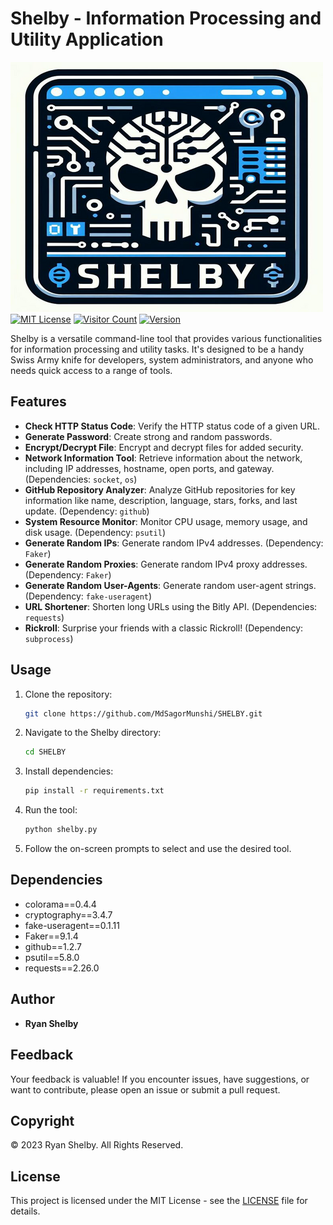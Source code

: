 # Shelby - Information Processing and Utility Application

![SHELBY Logo](shelby_logo.png)
[![MIT License](https://img.shields.io/badge/License-MIT-blue.svg)](https://opensource.org/licenses/MIT)
[![Visitor Count](https://visitor-badge.laobi.icu/badge?page_id=MdSagorMunshi.SHELBY)](https://github.com/MdSagorMunshi/SHELBY)
[![Version](https://img.shields.io/badge/Version-1.0.0-green.svg)](https://github.com/MdSagorMunshi/GSHELBY)

Shelby is a versatile command-line tool that provides various functionalities for information processing and utility tasks. It's designed to be a handy Swiss Army knife for developers, system administrators, and anyone who needs quick access to a range of tools.

## Features

- **Check HTTP Status Code**: Verify the HTTP status code of a given URL.
- **Generate Password**: Create strong and random passwords.
- **Encrypt/Decrypt File**: Encrypt and decrypt files for added security.
- **Network Information Tool**: Retrieve information about the network, including IP addresses, hostname, open ports, and gateway. (Dependencies: `socket`, `os`)
- **GitHub Repository Analyzer**: Analyze GitHub repositories for key information like name, description, language, stars, forks, and last update. (Dependency: `github`)
- **System Resource Monitor**: Monitor CPU usage, memory usage, and disk usage. (Dependency: `psutil`)
- **Generate Random IPs**: Generate random IPv4 addresses. (Dependency: `Faker`)
- **Generate Random Proxies**: Generate random IPv4 proxy addresses. (Dependency: `Faker`)
- **Generate Random User-Agents**: Generate random user-agent strings. (Dependency: `fake-useragent`)
- **URL Shortener**: Shorten long URLs using the Bitly API. (Dependencies: `requests`)
- **Rickroll**: Surprise your friends with a classic Rickroll! (Dependency: `subprocess`)

## Usage

1. Clone the repository:

    ```bash
    git clone https://github.com/MdSagorMunshi/SHELBY.git
    ```

2. Navigate to the Shelby directory:

    ```bash
    cd SHELBY
    ```

3. Install dependencies:

    ```bash
    pip install -r requirements.txt
    ```

4. Run the tool:

    ```bash
    python shelby.py
    ```

5. Follow the on-screen prompts to select and use the desired tool.


## Dependencies

- colorama==0.4.4
- cryptography==3.4.7
- fake-useragent==0.1.11
- Faker==9.1.4
- github==1.2.7
- psutil==5.8.0
- requests==2.26.0

## Author

- **Ryan Shelby**

## Feedback

Your feedback is valuable! If you encounter issues, have suggestions, or want to contribute, please open an issue or submit a pull request.

## Copyright

© 2023 Ryan Shelby. All Rights Reserved.

## License

This project is licensed under the MIT License - see the [LICENSE](LICENSE) file for details.
